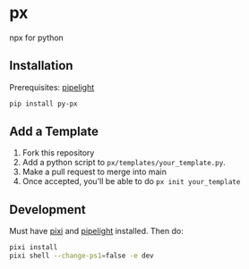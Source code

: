 # px

npx for python


## Installation

Prerequisites: [pipelight](https://pipelight.dev)

```bash
pip install py-px
```

## Add a Template

1. Fork this repository
2. Add a python script to `px/templates/your_template.py`.
3. Make a pull request to merge into main
4. Once accepted, you'll be able to do `px init your_template`

## Development

Must have [pixi](https://pixi.sh) and [pipelight](https://pipelight.dev) installed.
Then do:

```bash
pixi install
pixi shell --change-ps1=false -e dev
```
